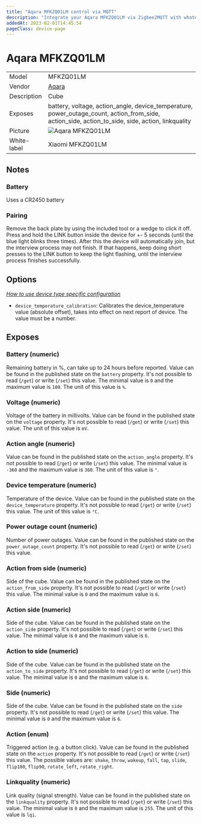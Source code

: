 ```yaml
---
title: "Aqara MFKZQ01LM control via MQTT"
description: "Integrate your Aqara MFKZQ01LM via Zigbee2MQTT with whatever smart home infrastructure you are using without the vendor's bridge or gateway."
addedAt: 2023-02-01T14:45:54
pageClass: device-page
---
```


<!-- !!!! -->
<!-- ATTENTION: This file is auto-generated through docgen! -->
<!-- You can only edit the "Notes"-Section between the two comment lines "Notes BEGIN" and "Notes END". -->
<!-- Do not use h1 or h2 heading within "## Notes"-Section. -->
<!-- !!!! -->

# Aqara MFKZQ01LM

|     |     |
|-----|-----|
| Model | MFKZQ01LM  |
| Vendor  | [Aqara](/supported-devices/#v=Aqara)  |
| Description | Cube |
| Exposes | battery, voltage, action_angle, device_temperature, power_outage_count, action_from_side, action_side, action_to_side, side, action, linkquality |
| Picture | ![Aqara MFKZQ01LM](https://www.zigbee2mqtt.io/images/devices/MFKZQ01LM.png) |
| White-label | Xiaomi MFKZQ01LM |


<!-- Notes BEGIN: You can edit here. Add "## Notes" headline if not already present. -->
## Notes 

### Battery
Uses a CR2450 battery

### Pairing
Remove the back plate by using the included tool or a wedge to click it off.
Press and hold the LINK button inside the device for +- 5 seconds (until the blue light blinks three times).
After this the device will automatically join, but the interview process may not finish.
If that happens, keep doing short presses to the LINK button to keep the light flashing, until the interview process finishes successfully.
<!-- Notes END: Do not edit below this line -->



## Options
*[How to use device type specific configuration](../guide/configuration/devices-groups.md#specific-device-options)*

* `device_temperature_calibration`: Calibrates the device_temperature value (absolute offset), takes into effect on next report of device. The value must be a number.


## Exposes

### Battery (numeric)
Remaining battery in %, can take up to 24 hours before reported.
Value can be found in the published state on the `battery` property.
It's not possible to read (`/get`) or write (`/set`) this value.
The minimal value is `0` and the maximum value is `100`.
The unit of this value is `%`.

### Voltage (numeric)
Voltage of the battery in millivolts.
Value can be found in the published state on the `voltage` property.
It's not possible to read (`/get`) or write (`/set`) this value.
The unit of this value is `mV`.

### Action angle (numeric)
Value can be found in the published state on the `action_angle` property.
It's not possible to read (`/get`) or write (`/set`) this value.
The minimal value is `-360` and the maximum value is `360`.
The unit of this value is `°`.

### Device temperature (numeric)
Temperature of the device.
Value can be found in the published state on the `device_temperature` property.
It's not possible to read (`/get`) or write (`/set`) this value.
The unit of this value is `°C`.

### Power outage count (numeric)
Number of power outages.
Value can be found in the published state on the `power_outage_count` property.
It's not possible to read (`/get`) or write (`/set`) this value.

### Action from side (numeric)
Side of the cube.
Value can be found in the published state on the `action_from_side` property.
It's not possible to read (`/get`) or write (`/set`) this value.
The minimal value is `0` and the maximum value is `6`.

### Action side (numeric)
Side of the cube.
Value can be found in the published state on the `action_side` property.
It's not possible to read (`/get`) or write (`/set`) this value.
The minimal value is `0` and the maximum value is `6`.

### Action to side (numeric)
Side of the cube.
Value can be found in the published state on the `action_to_side` property.
It's not possible to read (`/get`) or write (`/set`) this value.
The minimal value is `0` and the maximum value is `6`.

### Side (numeric)
Side of the cube.
Value can be found in the published state on the `side` property.
It's not possible to read (`/get`) or write (`/set`) this value.
The minimal value is `0` and the maximum value is `6`.

### Action (enum)
Triggered action (e.g. a button click).
Value can be found in the published state on the `action` property.
It's not possible to read (`/get`) or write (`/set`) this value.
The possible values are: `shake`, `throw`, `wakeup`, `fall`, `tap`, `slide`, `flip180`, `flip90`, `rotate_left`, `rotate_right`.

### Linkquality (numeric)
Link quality (signal strength).
Value can be found in the published state on the `linkquality` property.
It's not possible to read (`/get`) or write (`/set`) this value.
The minimal value is `0` and the maximum value is `255`.
The unit of this value is `lqi`.

